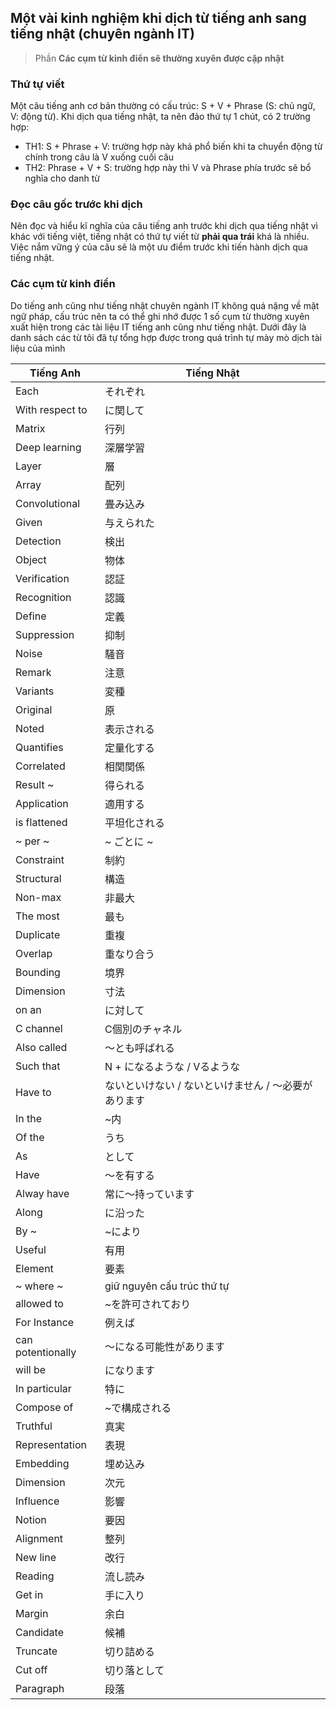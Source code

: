 ## Một vài kinh nghiệm khi dịch từ tiếng anh sang tiếng nhật (chuyên ngành IT)

> Phần **Các cụm từ kinh điển sẽ thường xuyên được cập nhật**
### Thứ tự viết

Một câu tiếng anh cơ bản thường có cấu trúc: S + V + Phrase (S: chủ ngữ, V: động từ). Khi dịch qua tiếng nhật, ta nên đảo thứ tự 1 chút, có 2 trường hợp:
- TH1: S + Phrase + V: trường hợp này khá phổ biến khi ta chuyển động từ chính trong câu là V xuống cuối câu
- TH2: Phrase + V + S: trường hợp này thì V và Phrase phía trước sẽ bổ nghĩa cho danh từ

### Đọc câu gốc trước khi dịch

Nên đọc và hiểu kĩ nghĩa của câu tiếng anh trước khi dịch qua tiếng nhật vì khác với tiếng việt, tiếng nhật có thứ tự viết từ **phải qua trái** khá là nhiều. Việc nắm vững ý của câu sẽ là một ưu điểm trước khi tiến hành dịch qua tiếng nhật.

### Các cụm từ kinh điển

Do tiếng anh cũng như tiếng nhật chuyên ngành IT không quá nặng về mặt ngữ pháp, cấu trúc nên ta có thể ghi nhớ được 1 số cụm từ thường xuyên xuất hiện trong các tài liệu IT tiếng anh cũng như tiếng nhật. Dưới đây là danh sách các từ tôi đã tự tổng hợp được trong quá trình tự mày mò dịch tài liệu của mình

| Tiếng Anh | Tiếng Nhật |
----|---- 
| Each | それぞれ |
| With respect to | に関して |
| Matrix | 行列 |
| Deep learning | 深層学習 |
| Layer | 層 |
| Array | 配列 |
| Convolutional | 畳み込み |
| Given | 与えられた |
| Detection | 検出 |
| Object | 物体 |
| Verification | 認証 |
| Recognition | 認識 |
| Define | 定義 |
| Suppression |  抑制 |
| Noise | 騒音 |
| Remark | 注意 |
| Variants | 変種 |
| Original | 原 |
| Noted | 表示される |
| Quantifies | 定量化する |
| Correlated | 相関関係 |
| Result ~ | 得られる |
| Application | 適用する |
| is flattened | 平坦化される |
| ~ per ~ | ~ ごとに ~ |
| Constraint | 制約 |
| Structural | 構造 |
| Non-max | 非最大 |
| The most | 最も |
| Duplicate | 重複 |
| Overlap | 重なり合う |
| Bounding | 境界 |
| Dimension | 寸法 |
| on an | に対して |
| C channel | C個別のチャネル |
| Also called | 〜とも呼ばれる |
| Such that | N + になるような / Vるような |
| Have to | ないといけない / ないといけません / 〜必要があります |
| In the | ~内 |
| Of the | うち |
| As | として |
| Have | 〜を有する |
| Alway have | 常に〜持っています |
| Along | に沿った |
| By ~ | ~により |
| Useful | 有用 |
| Element | 要素 |
| ~ where ~ | giữ nguyên cấu trúc thứ tự |
| allowed to | ~を許可されており |
| For Instance | 例えば |
| can potentionally | 〜になる可能性があります |
| will be | になります |
| In particular | 特に |
| Compose of | ~で構成される |
| Truthful | 真実 |
| Representation | 表現 |
| Embedding | 埋め込み |
| Dimension | 次元 |
| Influence | 影響 |
| Notion | 要因 |
| Alignment | 整列 |
| New line | 改行 |
| Reading | 流し読み |
| Get in | 手に入り |
| Margin | 余白 |
| Candidate | 候補 |
| Truncate | 切り詰める |
| Cut off | 切り落として |
| Paragraph | 段落 |
